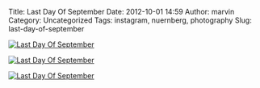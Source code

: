 Title: Last Day Of September
Date: 2012-10-01 14:59
Author: marvin
Category: Uncategorized
Tags: instagram, nuernberg, photography
Slug: last-day-of-september

[![Last Day Of
September](http://farm9.staticflickr.com/8312/8043127643_31f2da6a8f_c.jpg)](http://www.flickr.com/photos/marvinxsteadfast/8043127643/ "Last Day Of September by marvinxsteadfast, on Flickr, via Patr")

[![Last Day Of
September](http://farm9.staticflickr.com/8032/8043127323_66be1f76ee_c.jpg)](http://www.flickr.com/photos/marvinxsteadfast/8043127323/ "Last Day Of September by marvinxsteadfast, on Flickr, via Patr")

[![Last Day Of
September](http://farm9.staticflickr.com/8036/8043128117_c6ccceac0f_c.jpg)](http://www.flickr.com/photos/marvinxsteadfast/8043128117/ "Last Day Of September by marvinxsteadfast, on Flickr, via Patr")

